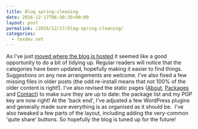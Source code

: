 ```yaml
---
title: Blog spring-cleaning
date: 2016-12-17T06:50:35+00:00
layout: post
permalink: /2016/12/17/blog-spring-cleaning/
categories:
  - texdev.net
---
```

As I've just [moved where the blog is hosted](/2016/12/16/texdev-net-is-now-set-up-for-https/) it seemed like a good opportunity to do a bit of tidying up. Regular readers will notice that the categories have been updated, hopefully making it easier to find things. Suggestions on any new arrangements are welcome. I've also fixed a few missing files in older posts (the odd re-install means that not 100% of the older content is right!). I've also revised the static pages ([About](/about/), [Packages](/packages/) and [Contact](/contact/)) to make sure they are up to date: the package list and my PGP key are now right! At the 'back end', I've adjusted a few WordPress plugins and generally made sure everything is as organised as it should be.  I've also tweaked a few parts of the layout, including adding the very-common 'quite share' buttons. So hopefully the blog is tuned up for the future!
